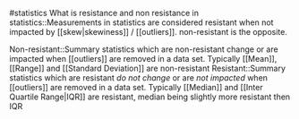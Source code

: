 #statistics 
What is resistance and non resistance in statistics::Measurements in statistics are considered resistant when not impacted by [[skew|skewiness]] / [[outliers]]. non-resistant is the opposite. 

Non-resistant::Summary statistics which are non-resistant change or are impacted when [[outliers]] are removed in a data set. Typically [[Mean]], [[Range]] and [[Standard Deviation]] are non-resistant
Resistant::Summary statistics which are resistant *do not change* or are *not impacted* when [[outliers]] are removed in a data set. Typically [[Median]] and [[Inter Quartile Range|IQR]] are resistant, median being slightly more resistant then IQR